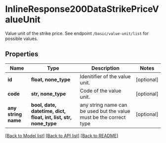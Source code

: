 # InlineResponse200DataStrikePriceValueUnit

Value unit of the strike price. See endpoint `/basic/value-unit/list` for possible values.

## Properties
Name | Type | Description | Notes
------------ | ------------- | ------------- | -------------
**id** | **float, none_type** | Idenitifier of the value unit. | [optional] 
**code** | **str, none_type** | Code of the value unit. | [optional] 
**any string name** | **bool, date, datetime, dict, float, int, list, str, none_type** | any string name can be used but the value must be the correct type | [optional]

[[Back to Model list]](../README.md#documentation-for-models) [[Back to API list]](../README.md#documentation-for-api-endpoints) [[Back to README]](../README.md)


